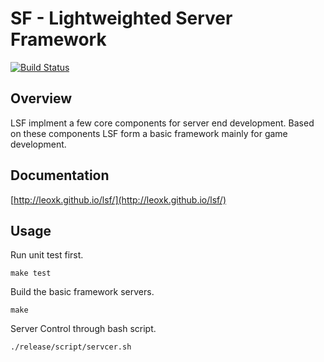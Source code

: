 SF - Lightweighted Server Framework
===================================================

[![Build Status](https://travis-ci.org/leoxk/lsf.svg?branch=master)](https://travis-ci.org/leoxk/lsf)

Overview
--------

LSF implment a few core components for server end development.
Based on these components LSF form a basic framework mainly for game development.

Documentation
-------------

[http://leoxk.github.io/lsf/](http://leoxk.github.io/lsf/)

Usage
-----
Run unit test first.
```
make test
```
Build the basic framework servers.
```
make
```
Server Control through bash script.
```
./release/script/servcer.sh
```
